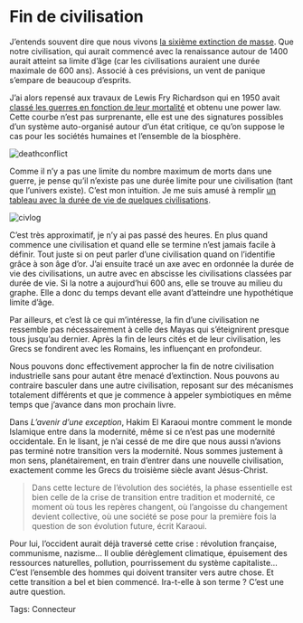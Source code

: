 # Fin de civilisation

J’entends souvent dire que nous vivons [la sixième extinction de masse](http://www.sciencepresse.qc.ca/node/18558). Que notre civilisation, qui aurait commencé avec la renaissance autour de 1400 aurait atteint sa limite d’âge (car les civilisations auraient une durée maximale de 600 ans). Associé à ces prévisions, un vent de panique s’empare de beaucoup d’esprits.

J’ai alors repensé aux travaux de Lewis Fry Richardson qui en 1950 avait [classé les guerres en fonction de leur mortalité](http://www.hitchins.net/SysScience.html) et obtenu une power law. Cette courbe n’est pas surprenante, elle est une des signatures possibles d’un système auto-organisé autour d’un état critique, ce qu’on suppose le cas pour les sociétés humaines et l’ensemble de la biosphère.

![deathconflict](http://blog.tcrouzet.comhttps://tcrouzet.com/images_tc/2009/01/deathconflict.gif)

Comme il n’y a pas une limite du nombre maximum de morts dans une guerre, je pense qu’il n’existe pas une durée limite pour une civilisation (tant que l’univers existe). C’est mon intuition. Je me suis amusé à remplir [un tableau avec la durée de vie de quelques civilisations](http://blog.tcrouzet.com/files_tc/civ.xls).

![civlog](http://blog.tcrouzet.comhttps://tcrouzet.com/images_tc/2009/01/civlog.gif)

C’est très approximatif, je n’y ai pas passé des heures. En plus quand commence une civilisation et quand elle se termine n’est jamais facile à définir. Tout juste si on peut parler d’une civilisation quand on l’identifie grâce à son âge d’or. J’ai ensuite tracé un axe avec en ordonnée la durée de vie des civilisations, un autre avec en abscisse les civilisations classées par durée de vie. Si la notre a aujourd’hui 600 ans, elle se trouve au milieu du graphe. Elle a donc du temps devant elle avant d’atteindre une hypothétique limite d’âge.

Par ailleurs, et c’est là ce qui m’intéresse, la fin d’une civilisation ne ressemble pas nécessairement à celle des Mayas qui s’éteignirent presque tous jusqu’au dernier. Après la fin de leurs cités et de leur civilisation, les Grecs se fondirent avec les Romains, les influençant en profondeur.

Nous pouvons donc effectivement approcher la fin de notre civilisation industrielle sans pour autant être menacé d’extinction. Nous pouvons au contraire basculer dans une autre civilisation, reposant sur des mécanismes totalement différents et que je commence à appeler symbiotiques en même temps que j’avance dans mon prochain livre.

Dans *L’avenir d’une exception*, Hakim El Karaoui montre comment le monde Islamique entre dans la modernité, même si ce n’est pas une modernité occidentale. En le lisant, je n’ai cessé de me dire que nous aussi n’avions pas terminé notre transition vers la modernité. Nous sommes justement à mon sens, planétairement, en train d’entrer dans une nouvelle civilisation, exactement comme les Grecs du troisième siècle avant Jésus-Christ.

> Dans cette lecture de l’évolution des sociétés, la phase essentielle est bien celle de la crise de transition entre tradition et modernité, ce moment où tous les repères changent, où l’angoisse du changement devient collective, où une société se pose pour la première fois la question de son évolution future, écrit Karaoui.

Pour lui, l’occident aurait déjà traversé cette crise : révolution française, communisme, nazisme… Il oublie dérèglement climatique, épuisement des ressources naturelles, pollution, pourrissement du système capitaliste… C’est l’ensemble des hommes qui doivent transiter vers autre chose. Et cette transition a bel et bien commencé. Ira-t-elle à son terme ? C’est une autre question.

Tags: Connecteur